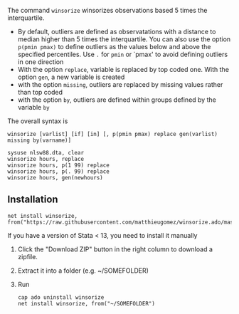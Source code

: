 The command `winsorize` winsorizes observations based  5 times the interquartile.

- By default, outliers are defined as observatations with a distance to median higher than 5 times the interquartile. You can also use the option `p(pmin pmax)` to define outliers as the values below and above the specified percentiles. Use `.` for `pmin` or `pmax' to avoid defining outliers in one direction
- With the option `replace`, variable is replaced by top coded one. With the option `gen`, a new variable is created
- with the option `missing`, outliers are replaced by missing values rather than top coded
- with the option `by`, outliers are defined within groups defined by the variable `by`

The overall syntax is 

```
winsorize [varlist] [if] [in] [, p(pmin pmax) replace gen(varlist) missing by(varname)]
```

```
sysuse nlsw88.dta, clear
winsorize hours, replace
winsorize hours, p(1 99) replace
winsorize hours, p(. 99) replace
winsorize hours, gen(newhours)
```


## Installation
```
net install winsorize, from("https://raw.githubusercontent.com/matthieugomez/winsorize.ado/master/")
```

If you have a version of Stata < 13, you need to install it manually

1. Click the "Download ZIP" button in the right column to download a zipfile. 
2. Extract it into a folder (e.g. ~/SOMEFOLDER)
3. Run

	```
	cap ado uninstall winsorize
	net install winsorize, from("~/SOMEFOLDER")
	```